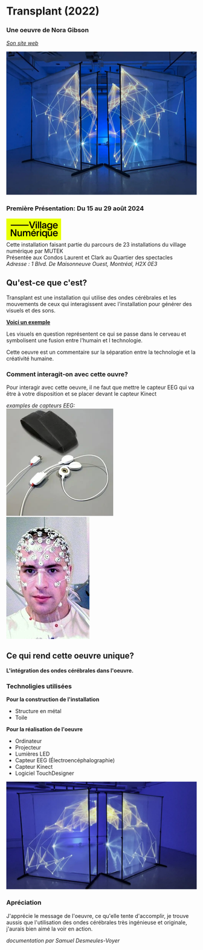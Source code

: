 # Transplant (2022)
### Une oeuvre de Nora Gibson
*[Son site web](https://www.noragibsonvisualist.com/)*

![Image de Transplant](./images/installation_transplant.webp)

### Première Présentation: Du 15 au 29 août 2024  
[![logo de Village Numérique.png](./images/logo_village_numerique.png)](https://village-numerique.mutek.org/)  
Cette installation faisant partie du parcours de 23 installations du village numérique par MUTEK  
Présentée aux Condos Laurent et Clark au Quartier des spectacles  
*Adresse : 1 Blvd. De Maisonneuve Ouest, Montréal, H2X 0E3*

## Qu'est-ce que c'est?

Transplant est une installation qui utilise des ondes cérébrales et les mouvements de ceux qui interagissent avec l'installation pour générer des visuels et des sons.  

**[Voici un exemple](https://vimeo.com/770426091)**

Les visuels en question représentent ce qui se passe dans le cerveau et symbolisent une fusion entre l'humain et l technologie.

Cette oeuvre est un commentaire sur la séparation entre la technologie et la créativité humaine.

### Comment interagit-on avec cette ouvre?

Pour interagir avec cette oeuvre, il ne faut que mettre le capteur EEG qui va être à votre disposition et se placer devant le capteur Kinect

*examples de capteurs EEG:*  
![Capteur simple](./images/capteur_eeg_simple.png)
![Capteur complex](./images/capteur_eeg_complex.jpg)


## Ce qui rend cette oeuvre unique?

**L'intégration des ondes cérébrales dans l'oeuvre.**

### Technoligies utilisées

**Pour la construction de l'installation**
- Structure en métal
- Toile

**Pour la réalisation de l'oeuvre**
- Ordinateur
- Projecteur
- Lumières LED
- Capteur EEG (Électroencéphalographie)
- Capteur Kinect
- Logiciel TouchDesigner

![Image de Transplant, angle différent](./images/transplant_angle.webp)

### Apréciation

J'apprécie le message de l'oeuvre, ce qu'elle tente d'accomplir, je trouve aussis que l'utilisation des ondes cérébrales très ingénieuse et originale, j'aurais bien aimé la voir en action.


*documentation par Samuel Desmeules-Voyer*
